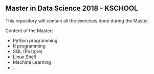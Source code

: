 ## Master in Data Science 2018 - KSCHOOL

This repository will contain all the exercises done during the Master.

Content of the Master:

- Python programming
- R programming
- SQL (Postgre)
- Linux Shell
- Machine Learning
- ...
